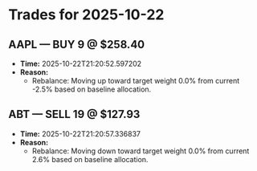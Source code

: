 # Trades for 2025-10-22

## AAPL — BUY 9 @ $258.40
- **Time:** 2025-10-22T21:20:52.597202
- **Reason:**
  - Rebalance: Moving up toward target weight 0.0% from current -2.5% based on baseline allocation.

## ABT — SELL 19 @ $127.93
- **Time:** 2025-10-22T21:20:57.336837
- **Reason:**
  - Rebalance: Moving down toward target weight 0.0% from current 2.6% based on baseline allocation.

